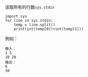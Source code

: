 读取所有的行数`sys.stdin`
```
import sys
for line in sys.stdin:
    temp = line.split()
    print(int(temp[0])+int(temp[1]))
```
例如：
```
输入：
1 5
10 20
输出：
6
30
```
